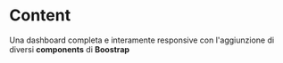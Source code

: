 # Content
Una dashboard completa e interamente responsive con l'aggiunzione di diversi **components** di **Boostrap**
